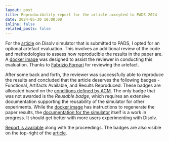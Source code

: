 ```yaml
---
layout: post
title: Reproducibility report for the article accepted to PADS 2024
date: 2024-05-30 10:00:00
inline: false 
related_posts: false 
---
```


For the [article](https://dl.acm.org/doi/pdf/10.1145/3615979.3656062) on Disolv simulator that is submitted to PADS, I opted for an optional artefact evaluation. This involves an additional review of the code and methodologies to assess how reproducible the results in the paper are. A [docker image](https://hub.docker.com/repository/docker/tnagacharan/pads-2024-disolv/general) was designed to assist the reviewer in conducting this evaluation. Thanks to [Fabrizio Fornari](https://scholar.google.com/citations?user=1JEa1w4AAAAJ) for reviewing the artefact.

After some back and forth, the reviewer was successfully able to reproduce the results and concluded that the article deserves the following badges - Functional, Artifacts Available, and Results Reproduced. These badges are allocated based on the [conditions defined by ACM](https://www.acm.org/publications/policies/artifact-review-and-badging-current). The only badge that was not awarded is the *Reusable badge*, which requires an extensive documentation supporting the reusability of the simulator for other experiments. While the [docker image](https://hub.docker.com/repository/docker/tnagacharan/pads-2024-disolv/general) has instructions to regenerate the paper results, the [documentation for the simulator](https://disolv.dev/) itself is a work in progress. It should get better with more users experimenting with Disolv.

[Report is available](https://dl.acm.org/doi/10.1145/3615979.3665108) along with the proceedings. The badges are also visible on the top-right of the [article](https://dl.acm.org/doi/pdf/10.1145/3615979.3656062).
